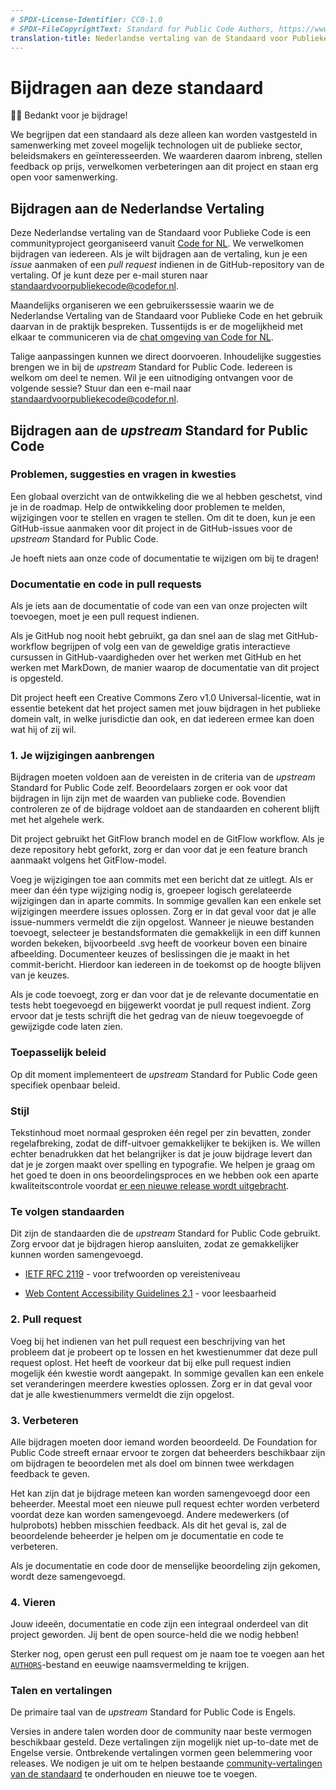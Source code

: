 ```yaml
---
# SPDX-License-Identifier: CC0-1.0
# SPDX-FileCopyrightText: Standard for Public Code Authors, https://www.standardforpubliccode.org/AUTHORS.html
translation-title: Nederlandse vertaling van de Standaard voor Publieke Code
---
```


# Bijdragen aan deze standaard

🙇‍♀️ Bedankt voor je bijdrage!

We begrijpen dat een standaard als deze alleen kan worden vastgesteld in samenwerking met zoveel mogelijk technologen uit de publieke sector, beleidsmakers en geïnteresseerden. We waarderen daarom inbreng, stellen feedback op prijs, verwelkomen verbeteringen aan dit project en staan erg open voor samenwerking.

## Bijdragen aan de Nederlandse Vertaling

Deze Nederlandse vertaling van de Standaard voor Publieke Code is een communityproject georganiseerd vanuit [Code for NL](https://www.codefor.nl). We verwelkomen bijdragen van iedereen. Als je wilt bijdragen aan de vertaling, kun je een *issue* aanmaken of een *pull request* indienen in de GitHub-repository van de vertaling. Of je kunt deze per e-mail sturen naar <standaardvoorpubliekecode@codefor.nl>.

Maandelijks organiseren we een gebruikerssessie waarin we de Nederlandse Vertaling van de Standaard voor Publieke Code en het gebruik daarvan in de praktijk bespreken. Tussentijds is er de mogelijkheid met elkaar te communiceren via de [chat omgeving van Code for NL](https://praatmee.codefor.nl).

Talige aanpassingen kunnen we direct doorvoeren. Inhoudelijke suggesties brengen we in bij de *upstream* Standard for Public Code. Iedereen is welkom om deel te nemen. Wil je een uitnodiging ontvangen voor de volgende sessie? Stuur dan een e-mail naar <standaardvoorpubliekecode@codefor.nl>.

## Bijdragen aan de *upstream* Standard for Public Code

### Problemen, suggesties en vragen in kwesties

Een globaal overzicht van de ontwikkeling die we al hebben geschetst, vind je in de roadmap. Help de ontwikkeling door problemen te melden, wijzigingen voor te stellen en vragen te stellen. Om dit te doen, kun je een GitHub-issue aanmaken voor dit project in de GitHub-issues voor de *upstream* Standard for Public Code.

Je hoeft niets aan onze code of documentatie te wijzigen om bij te dragen!

### Documentatie en code in pull requests

Als je iets aan de documentatie of code van een van onze projecten wilt toevoegen, moet je een pull request indienen.

Als je GitHub nog nooit hebt gebruikt, ga dan snel aan de slag met GitHub-workflow begrijpen of volg een van de geweldige gratis interactieve cursussen in GitHub-vaardigheden over het werken met GitHub en het werken met MarkDown, de manier waarop de documentatie van dit project is opgesteld.

Dit project heeft een Creative Commons Zero v1.0 Universal-licentie, wat in essentie betekent dat het project samen met jouw bijdragen in het publieke domein valt, in welke jurisdictie dan ook, en dat iedereen ermee kan doen wat hij of zij wil.

### 1. Je wijzigingen aanbrengen

Bijdragen moeten voldoen aan de vereisten in de criteria van de *upstream* Standard for Public Code zelf. Beoordelaars zorgen er ook voor dat bijdragen in lijn zijn met de waarden van publieke code. Bovendien controleren ze of de bijdrage voldoet aan de standaarden en coherent blijft met het algehele werk.

Dit project gebruikt het GitFlow branch model en de GitFlow workflow. Als je deze repository hebt geforkt, zorg er dan voor dat je een feature branch aanmaakt volgens het GitFlow-model.

Voeg je wijzigingen toe aan commits met een bericht dat ze uitlegt. Als er meer dan één type wijziging nodig is, groepeer logisch gerelateerde wijzigingen dan in aparte commits. In sommige gevallen kan een enkele set wijzigingen meerdere issues oplossen. Zorg er in dat geval voor dat je alle issue-nummers vermeldt die zijn opgelost. Wanneer je nieuwe bestanden toevoegt, selecteer je bestandsformaten die gemakkelijk in een diff kunnen worden bekeken, bijvoorbeeld .svg heeft de voorkeur boven een binaire afbeelding. Documenteer keuzes of beslissingen die je maakt in het commit-bericht. Hierdoor kan iedereen in de toekomst op de hoogte blijven van je keuzes.

Als je code toevoegt, zorg er dan voor dat je de relevante documentatie en tests hebt toegevoegd en bijgewerkt voordat je pull request indient. Zorg ervoor dat je tests schrijft die het gedrag van de nieuw toegevoegde of gewijzigde code laten zien.

### Toepasselijk beleid

Op dit moment implementeert de *upstream* Standard for Public Code geen specifiek openbaar beleid.

### Stijl

Tekstinhoud moet normaal gesproken één regel per zin bevatten, zonder regelafbreking, zodat de diff-uitvoer gemakkelijker te bekijken is. We willen echter benadrukken dat het belangrijker is dat je jouw bijdrage levert dan dat je je zorgen maakt over spelling en typografie. We helpen je graag om het goed te doen in ons beoordelingsproces en we hebben ook een aparte kwaliteitscontrole voordat [er een nieuwe release wordt uitgebracht].

### Te volgen standaarden

Dit zijn de standaarden die de *upstream* Standard for Public Code gebruikt. Zorg ervoor dat je bijdragen hierop aansluiten, zodat ze gemakkelijker kunnen worden samengevoegd.

-   [IETF RFC 2119] - voor trefwoorden op vereisteniveau

-   [Web Content Accessibility Guidelines 2.1] - voor leesbaarheid

### 2. Pull request

Voeg bij het indienen van het pull request een beschrijving van het probleem dat je probeert op te lossen en het kwestienummer dat deze pull request oplost. Het heeft de voorkeur dat bij elke pull request indien mogelijk één kwestie wordt aangepakt. In sommige gevallen kan een enkele set veranderingen meerdere kwesties oplossen. Zorg er in dat geval voor dat je alle kwestienummers vermeldt die zijn opgelost.

### 3. Verbeteren

Alle bijdragen moeten door iemand worden beoordeeld. De Foundation for Public Code streeft ernaar ervoor te zorgen dat beheerders beschikbaar zijn om bijdragen te beoordelen met als doel om binnen twee werkdagen feedback te geven.

Het kan zijn dat je bijdrage meteen kan worden samengevoegd door een beheerder. Meestal moet een nieuwe pull request echter worden verbeterd voordat deze kan worden samengevoegd. Andere medewerkers (of hulprobots) hebben misschien feedback. Als dit het geval is, zal de beoordelende beheerder je helpen om je documentatie en code te verbeteren.

Als je documentatie en code door de menselijke beoordeling zijn gekomen, wordt deze samengevoegd.

### 4. Vieren

Jouw ideeën, documentatie en code zijn een integraal onderdeel van dit project geworden. Jij bent de open source-held die we nodig hebben!

Sterker nog, open gerust een pull request om je naam toe te voegen aan het [`AUTHORS`](AUTHORS.html)-bestand en eeuwige naamsvermelding te krijgen.

### Talen en vertalingen

De primaire taal van de *upstream* Standard for Public Code is Engels.

Versies in andere talen worden door de community naar beste vermogen beschikbaar gesteld. Deze vertalingen zijn mogelijk niet up-to-date met de Engelse versie. Ontbrekende vertalingen vormen geen belemmering voor releases. We nodigen je uit om te helpen bestaande [community-vertalingen van de standaard] te onderhouden en nieuwe toe te voegen.

  [er een nieuwe release wordt uitgebracht]: https://standard.publiccode.net/docs/releasing.html
  [IETF RFC 2119]: https://tools.ietf.org/html/rfc2119
  [Web Content Accessibility Guidelines 2.1]: https://www.w3.org/WAI/WCAG22/quickref/?showtechniques=315#reading-level
  [AUTHORS]: https://standard.publiccode.net/AUTHORS.html
  [community-vertalingen van de standaard]: https://github.com/publiccodenet/community-translations-standard
